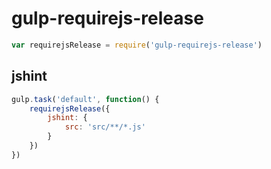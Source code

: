 # gulp-requirejs-release

```js
var requirejsRelease = require('gulp-requirejs-release')
```

## jshint

```js
gulp.task('default', function() {
	requirejsRelease({
		jshint: {
			src: 'src/**/*.js'
		}
	})
})
```